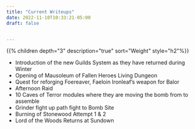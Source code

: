 ```yaml
---
title: "Current Writeups"
date: 2022-11-10T10:33:21-05:00
draft: false


---
```


{{% children depth="3" description="true"  sort="Weight" style="h2"%}}

- Introduction of the new Guilds System as they have returned during Winter
- Opening of Mausoleum of Fallen Heroes Living Dungeon
- Quest for reforging Foereaver, Faeloin Ironleaf’s weapon for Balor 
- Afternoon Raid
- 10 Caves of Terror modules where they are moving the bomb from to assemble
- Grinder fight up path fight to Bomb Site
- Burning of Stonewood Attempt 1 & 2
- Lord of the Woods Returns at Sundown
